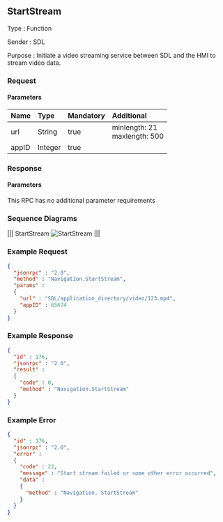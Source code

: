 ## StartStream

Type
: Function

Sender
: SDL

Purpose
: Initiate a video streaming service between SDL and the HMI to stream video data.

### Request

#### Parameters

|Name|Type|Mandatory|Additional|
|:---|:---|:--------|:---------|
|url|String|true|minlength: 21<br>maxlength: 500|
|appID|Integer|true||

### Response

#### Parameters

This RPC has no additional parameter requirements

### Sequence Diagrams
|||
StartStream
![StartStream](./assets/StartStream.jpg)
|||

### Example Request

```json
{
  "jsonrpc" : "2.0",
  "method" : "Navigation.StartStream",
  "params" :  
  {
    "url" : "SDL/application_directory/video/123.mp4",
    "appID" : 65674
  }
}
```

### Example Response

```json
{
  "id" : 176,
  "jsonrpc" : "2.0",
  "result" :
  {
    "code" : 0,
    "method" : "Navigation.StartStream"
  }
}
```

### Example Error

```json
{
  "id" : 176,
  "jsonrpc" : "2.0",
  "error" :
  {
    "code" : 22,
    "message" : "Start stream failed or some other error occurred",
    "data" :
    {
      "method" : "Navigation. StartStream"
    }
  }
}
```
